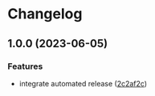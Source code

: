 # Changelog

## 1.0.0 (2023-06-05)


### Features

* integrate automated release ([2c2af2c](https://github.com/kustomhippie/snapshotter/commit/2c2af2cc845ce86c4041292afa913abc30d50541))
